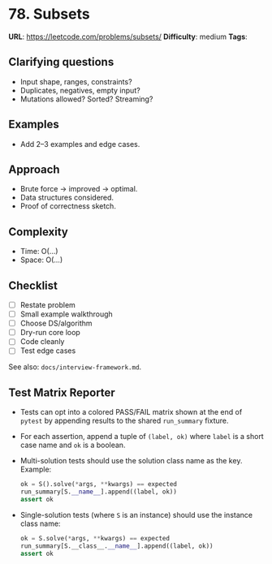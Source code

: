 
# 78. Subsets

**URL**: https://leetcode.com/problems/subsets/
**Difficulty**: medium
**Tags**:

## Clarifying questions
- Input shape, ranges, constraints?
- Duplicates, negatives, empty input?
- Mutations allowed? Sorted? Streaming?

## Examples
- Add 2–3 examples and edge cases.

## Approach
- Brute force -> improved -> optimal.
- Data structures considered.
- Proof of correctness sketch.

## Complexity
- Time: O(...)
- Space: O(...)

## Checklist
- [ ] Restate problem
- [ ] Small example walkthrough
- [ ] Choose DS/algorithm
- [ ] Dry-run core loop
- [ ] Code cleanly
- [ ] Test edge cases

See also: `docs/interview-framework.md`.

## Test Matrix Reporter
- Tests can opt into a colored PASS/FAIL matrix shown at the end of `pytest` by appending results to the shared `run_summary` fixture.
- For each assertion, append a tuple of `(label, ok)` where `label` is a short case name and `ok` is a boolean.
- Multi-solution tests should use the solution class name as the key. Example:

  ```python
  ok = S().solve(*args, **kwargs) == expected
  run_summary[S.__name__].append((label, ok))
  assert ok
  ```

- Single-solution tests (where `S` is an instance) should use the instance class name:

  ```python
  ok = S.solve(*args, **kwargs) == expected
  run_summary[S.__class__.__name__].append((label, ok))
  assert ok
  ```
